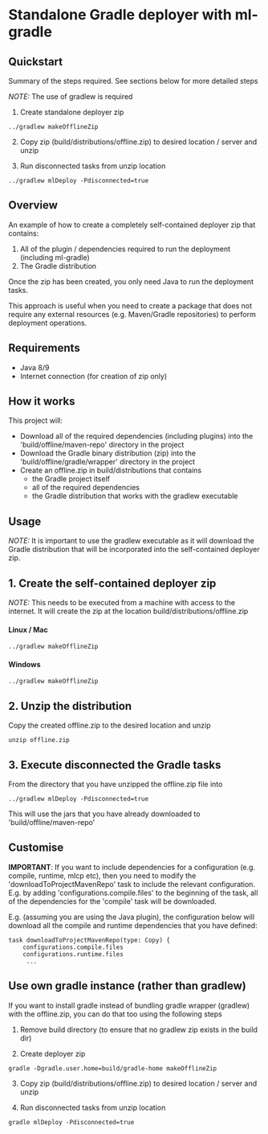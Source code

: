 # Standalone Gradle deployer with ml-gradle

## Quickstart 

Summary of the steps required. See sections below for more detailed steps

*NOTE:* The use of gradlew is required

1. Create standalone deployer zip
```
../gradlew makeOfflineZip 
```
2. Copy zip (build/distributions/offline.zip) to desired location / server and unzip

3. Run disconnected tasks from unzip location
```
../gradlew mlDeploy -Pdisconnected=true
```


## Overview 

An example of how to create a completely self-contained deployer zip that contains:

1. All of the plugin / dependencies required to run the deployment (including ml-gradle)
2. The Gradle distribution

Once the zip has been created, you only need Java to run the deployment tasks.

This approach is useful when you need to create a package that does not require any external resources (e.g. Maven/Gradle repositories) to perform deployment operations. 

## Requirements

* Java 8/9
* Internet connection (for creation of zip only)


## How it works 

This project will:

* Download all of the required dependencies (including plugins) into the 'build/offline/maven-repo' directory in the project
* Download the Gradle binary distribution (zip) into the 'build/offline/gradle/wrapper' directory in the project
* Create an offline.zip in build/distributions that contains 
    * the Gradle project itself
    * all of the required dependencies 
    * the Gradle distribution that works with the gradlew executable
    

## Usage 

*NOTE:* It is important to use the gradlew executable as it will download the Gradle distribution that will be incorporated into the self-contained deployer zip.

## 1. Create the self-contained deployer zip

*NOTE:* This needs to be executed from a machine with access to the internet. It will create the zip at the location build/distributions/offline.zip 

#### Linux / Mac

```
../gradlew makeOfflineZip 
```

#### Windows

```
../gradlew makeOfflineZip 
```


## 2. Unzip the distribution

Copy the created offline.zip to the desired location and unzip

```
unzip offline.zip  
```

## 3. Execute disconnected the Gradle tasks 

From the directory that you have unzipped the offline.zip file into 

```
../gradlew mlDeploy -Pdisconnected=true
```

This will use the jars that you have already downloaded to 'build/offline/maven-repo'

## Customise

**IMPORTANT**: If you want to include dependencies for a configuration (e.g. compile, runtime, mlcp etc), then you need to modify the 'downloadToProjectMavenRepo' task to include the relevant configuration. E.g. by adding 'configurations.compile.files' to the beginning of the task, all of the dependencies for the 'compile' task will be downloaded.

E.g. (assuming you are using the Java plugin), the configuration below will download all the compile and runtime dependencies that you have defined: 

```
task downloadToProjectMavenRepo(type: Copy) {
    configurations.compile.files
    configurations.runtime.files
     ...
```

## Use own gradle instance (rather than gradlew)

If you want to install gradle instead of bundling gradle wrapper (gradlew) with the offline.zip, you can do that too using the following steps

1. Remove build directory (to ensure that no gradlew zip exists in the build dir)

2. Create deployer zip
```
gradle -Dgradle.user.home=build/gradle-home makeOfflineZip 
```
3. Copy zip (build/distributions/offline.zip) to desired location / server and unzip

4. Run  disconnected tasks from unzip location
```
gradle mlDeploy -Pdisconnected=true
```
